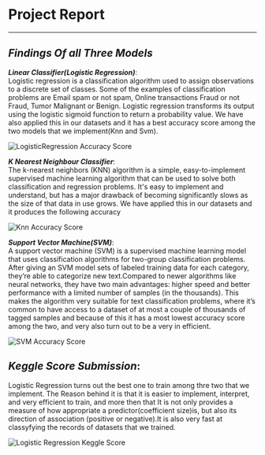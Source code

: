  # Project Report
----------------------------------------------------------------------------------------------------------------------------

***Findings Of all Three Models***
-------------------------------------------------------------------------------------------------------------------------

***Linear Classifier(Logistic Regression)***: <br/>
Logistic regression is a classification algorithm used to assign observations to a discrete set of classes. Some of the examples of classification problems are Email spam 
or not spam, Online transactions Fraud or not Fraud, Tumor Malignant or Benign. Logistic regression transforms its output using the logistic sigmoid function to return a 
probability value. We have also applied this in our datasets and it has a best accuracy score among the two models that we implement(Knn and Svm).

![LogisticRegression Accuracy Score](https://user-images.githubusercontent.com/61632471/126848450-eac539a1-e92a-44c5-9170-f9f91b554452.PNG)



***K Nearest Neighbour Classifier***:<br/>
The k-nearest neighbors (KNN) algorithm is a simple, easy-to-implement supervised machine learning algorithm that can be used to solve both classification and regression problems.
It's easy to implement and understand, but has a major drawback of becoming significantly slows as the size of that data in use grows.
We have applied this in our datasets and it produces the following accuracy


![Knn Accuracy Score](https://user-images.githubusercontent.com/61632471/126847920-62e66983-4edf-4264-96cc-80965f131628.PNG)


***Support Vector Machine(SVM)***:<br/>
A support vector machine (SVM) is a supervised machine learning model that uses classification algorithms for two-group classification problems. After giving an SVM model
sets of labeled training data for each category, they’re able to categorize new text.Compared to newer algorithms like neural networks, they have two main advantages: 
higher speed and better performance with a limited number of samples (in the thousands). This makes the algorithm very suitable for text classification problems, where 
it’s common to have access to a dataset of at most a couple of thousands of tagged samples and because of this it has a most lowest accuracy score among the two,
and very also turn out to be a very in efficient.

![SVM Accuracy Score](https://user-images.githubusercontent.com/61632471/126848982-56792080-e6fa-4e48-8a36-f386766cb84e.PNG)


***Keggle Score Submission***:
-------------------------------------------------------------------------------------------------------------------------
Logistic Regression turns out the best one to train among thre two that we implement. The Reason behind it is that it is easier to implement, interpret, and very 
efficient to train, and more then that It is not only provides a measure of how appropriate a predictor(coefficient size)is, but also its direction of association
(positive or negative).It is also very fast at classyfying the records of datasets that we trained.

![Logistic Regression Keggle Score](https://user-images.githubusercontent.com/61632471/126849366-5e321fd3-ad67-46e0-8d66-b59e384c3ddf.PNG)



